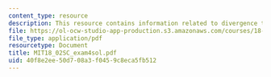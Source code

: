 ```yaml
---
content_type: resource
description: This resource contains information related to divergence theorem.
file: https://ol-ocw-studio-app-production.s3.amazonaws.com/courses/18-02sc-multivariable-calculus-fall-2010/40f8e2ee50d708a3f0459c8eca5fb512_MIT18_02SC_exam4sol.pdf
file_type: application/pdf
resourcetype: Document
title: MIT18_02SC_exam4sol.pdf
uid: 40f8e2ee-50d7-08a3-f045-9c8eca5fb512
---
```

